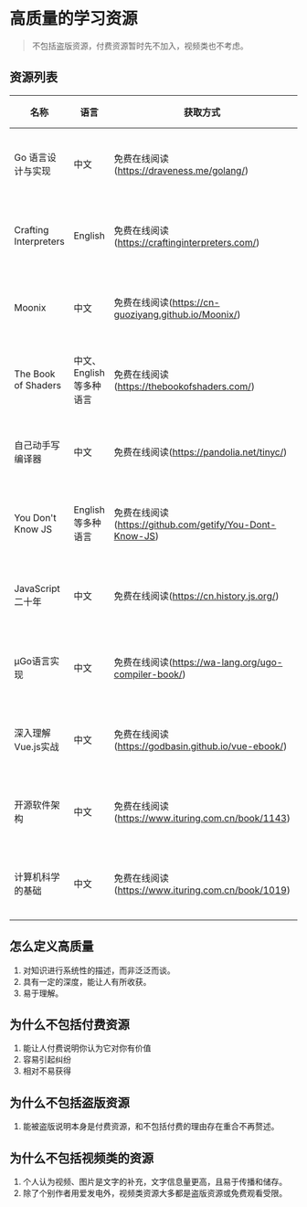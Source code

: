 # 高质量的学习资源

> 不包括盗版资源，付费资源暂时先不加入，视频类也不考虑。

## 资源列表

| 名称  | 语言 | 获取方式 | 类型 | 标签 |
| --- | --- | --- | --- | --- |
| Go 语言设计与实现 | 中文 | 免费在线阅读(https://draveness.me/golang/) | 开源电子书 | 编译原理 |
| Crafting Interpreters | English | 免费在线阅读(https://craftinginterpreters.com/) | 开源电子书 | 编译原理 |
| Moonix | 中文 | 免费在线阅读(https://cn-guoziyang.github.io/Moonix/) | 开源电子书 | 操作系统 |
| The Book of Shaders | 中文、English 等多种语言 | 免费在线阅读(https://thebookofshaders.com/) | 开源电子书 | 计算机图形学 |
| 自己动手写编译器 | 中文 | 免费在线阅读(https://pandolia.net/tinyc/) | 开源电子书 | 编译原理 |
| You Don't Know JS | English 等多种语言 | 免费在线阅读(https://github.com/getify/You-Dont-Know-JS) | 开源电子书 | Javascript |
| JavaScript 二十年 | 中文 | 免费在线阅读(https://cn.history.js.org/) | 开源电子书 | Javascript |
| µGo语言实现 | 中文 | 免费在线阅读(https://wa-lang.org/ugo-compiler-book/) | 开源电子书 | 编译原理 |
| 深入理解Vue.js实战 | 中文 | 免费在线阅读(https://godbasin.github.io/vue-ebook/) | 开源电子书 | Vue.js |
| 开源软件架构 | 中文 | 免费在线阅读(https://www.ituring.com.cn/book/1143) | 开源电子书 | 软件架构 |
| 计算机科学的基础 | 中文 | 免费在线阅读(https://www.ituring.com.cn/book/1019) | 开源电子书 | 计算机科学 |

## 怎么定义高质量

1. 对知识进行系统性的描述，而非泛泛而谈。
2. 具有一定的深度，能让人有所收获。
3. 易于理解。

## 为什么不包括付费资源

1. 能让人付费说明你认为它对你有价值
2. 容易引起纠纷
3. 相对不易获得

## 为什么不包括盗版资源

1. 能被盗版说明本身是付费资源，和不包括付费的理由存在重合不再赘述。

## 为什么不包括视频类的资源

1. 个人认为视频、图片是文字的补充，文字信息量更高，且易于传播和储存。
2. 除了个别作者用爱发电外，视频类资源大多都是盗版资源或免费观看受限。
